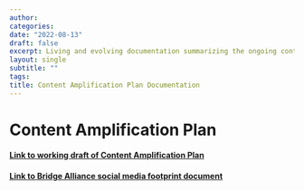 ```yaml
---
author: 
categories:
date: "2022-08-13"
draft: false
excerpt: Living and evolving documentation summarizing the ongoing content amplification plan.
layout: single
subtitle: ""
tags:
title: Content Amplification Plan Documentation
---
```


# Content Amplification Plan

#### [Link to working draft of Content Amplification Plan](https://docs.google.com/document/d/183hMJ2fmMcvHe5TRjYFoIWMBNwxxDuf4qA06CnLzfCU/edit?usp=sharing)

#### [Link to Bridge Alliance social media footprint document](https://docs.google.com/spreadsheets/d/1UStCHtxzzJc1Vk0SPtycWBpNBtNYfKwjs7fbPZ5L2oE/edit?usp=sharing)



